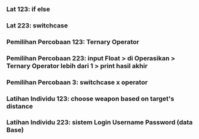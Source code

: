 ### Lat 123: if else
### Lat 223: switchcase
### Pemilihan Percobaan 123: Ternary Operator
### Pemilihan Percobaan 223: input Float > di Operasikan > Ternary Operator lebih dari 1 > print hasil akhir
### Pemilihan Percobaan 3: switchcase x operator
### Latihan Individu 123: choose weapon based on target's distance
### Latihan Individu 223: sistem Login Username Password (data Base)
